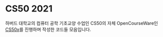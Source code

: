 # CS50 2021

하버드 대학교의 컴퓨터 공학 기초교양 수업인 CS50의 자체 OpenCourseWare인 [CS50x](https://cs50.harvard.edu/x/2021/)를 진행하며 작성한 코드들 모음입니다.
